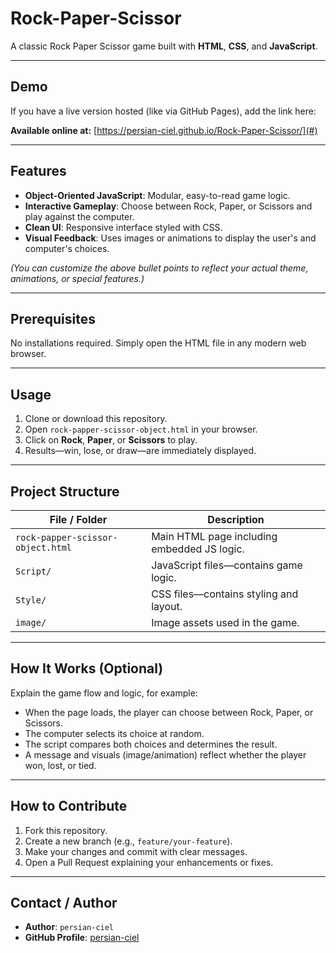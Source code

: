 # Rock-Paper-Scissor

A classic Rock Paper Scissor game built with **HTML**, **CSS**, and **JavaScript**.

---

##  Demo

If you have a live version hosted (like via GitHub Pages), add the link here:

**Available online at:** [https://persian-ciel.github.io/Rock-Paper-Scissor/](#)

---

##  Features

- **Object-Oriented JavaScript**: Modular, easy-to-read game logic.
- **Interactive Gameplay**: Choose between Rock, Paper, or Scissors and play against the computer.
- **Clean UI**: Responsive interface styled with CSS.
- **Visual Feedback**: Uses images or animations to display the user's and computer's choices.

*(You can customize the above bullet points to reflect your actual theme, animations, or special features.)*

---

##  Prerequisites

No installations required. Simply open the HTML file in any modern web browser.

---

##  Usage

1. Clone or download this repository.
2. Open `rock-papper-scissor-object.html` in your browser.
3. Click on **Rock**, **Paper**, or **Scissors** to play.
4. Results—win, lose, or draw—are immediately displayed.

---

##  Project Structure

| File / Folder                         | Description                                |
|--------------------------------------|--------------------------------------------|
| `rock-papper-scissor-object.html`    | Main HTML page including embedded JS logic. |
| `Script/`                            | JavaScript files—contains game logic.      |
| `Style/`                             | CSS files—contains styling and layout.     |
| `image/`                             | Image assets used in the game.              |

---

##  How It Works (Optional)

Explain the game flow and logic, for example:

- When the page loads, the player can choose between Rock, Paper, or Scissors.
- The computer selects its choice at random.
- The script compares both choices and determines the result.
- A message and visuals (image/animation) reflect whether the player won, lost, or tied.

---

##  How to Contribute

1. Fork this repository.
2. Create a new branch (e.g., `feature/your-feature`).
3. Make your changes and commit with clear messages.
4. Open a Pull Request explaining your enhancements or fixes.

---


##  Contact / Author

- **Author**: `persian-ciel`
- **GitHub Profile**: [persian-ciel](https://github.com/persian-ciel)


